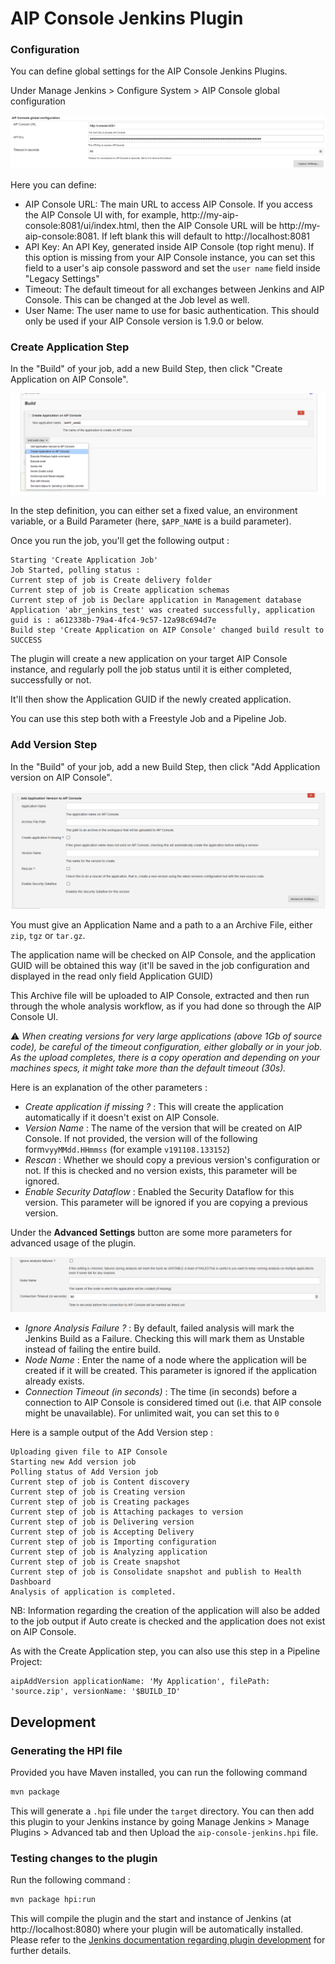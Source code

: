 # AIP Console Jenkins Plugin

### Configuration

You can define global settings for the AIP Console Jenkins Plugins. 

Under Manage Jenkins > Configure System > AIP Console global configuration

![Global Configuration](./doc/images/global-conf.png)

Here you can define:
* AIP Console URL: The main URL to access AIP Console. If you access the AIP Console UI with, for example, http://my-aip-console:8081/ui/index.html, then the AIP Console URL will be http://my-aip-console:8081. If left blank this will default to http://localhost:8081
* API Key: An API Key, generated inside AIP Console (top right menu). If this option is missing from your AIP Console instance, you can set this field to a user's aip console password and set the `user name` field inside "Legacy Settings"
* Timeout: The default timeout for all exchanges between Jenkins and AIP Console. This can be changed at the Job level as well. 
* User Name: The user name to use for basic authentication. This should only be used if your AIP Console version is 1.9.0 or below.

### Create Application Step

In the "Build" of your job, add a new Build Step, then click "Create Application on AIP Console".

![Create Application Capture](./doc/images/create-app.png)

In the step definition, you can either set a fixed value, an environment variable, or a Build Parameter (here, `$APP_NAME` is a build parameter). 

Once you run the job, you'll get the following output :

```
Starting 'Create Application Job'
Job Started, polling status :
Current step of job is Create delivery folder
Current step of job is Create application schemas
Current step of job is Declare application in Management database
Application 'abr_jenkins_test' was created successfully, application guid is : a612338b-79a4-4fc4-9c57-12a98c694d7e
Build step 'Create Application on AIP Console' changed build result to SUCCESS
```

The plugin will create a new application on your target AIP Console instance, and regularly poll the job status until it is either completed, successfully or not.

It'll then show the Application GUID if the newly created application.

You can use this step both with a Freestyle Job and a Pipeline Job.

### Add Version Step 

In the "Build" of your job, add a new Build Step, then click "Add Application version on AIP Console".

![Add Application Version capture](./doc/images/add-version.png)

You must give an Application Name and a path to a an Archive File, either `zip`, `tgz` or `tar.gz`.

The application name will be checked on AIP Console, and the application GUID will be obtained this way (it'll be saved in the job configuration and displayed in the read only field Application GUID)

This Archive file will be uploaded to AIP Console, extracted and then run through the whole analysis workflow, as if you had done so through the AIP Console UI.

⚠ *When creating versions for very large applications (above 1Gb of source code), be careful of the timeout configuration, either globally or in your job. As the upload completes, there is a copy operation and depending on your machines specs, it might take more than the default timeout (30s).*

Here is an explanation of the other parameters :
* *Create application if missing ?* : This will create the application automatically if it doesn't exist on AIP Console.
* *Version Name* : The name of the version that will be created on AIP Console. If not provided, the version will of the following form`vyyMMdd.HHmmss` (for example `v191108.133152`)
* *Rescan* : Whether we should copy a previous version's configuration or not. If this is checked and no version exists, this parameter will be ignored.
* *Enable Security Dataflow* : Enabled the Security Dataflow for this version. This parameter will be ignored if you are copying a previous version.

Under the **Advanced Settings** button are some more parameters for advanced usage of the plugin.

![Add Application Version capture](./doc/images/add-version-advanced.png)

* *Ignore Analysis Failure ?* : By default, failed analysis will mark the Jenkins Build as a Failure. Checking this will mark them as Unstable instead of failing the entire build.
* *Node Name* : Enter the name of a node where the application will be created if it will be created. This parameter is ignored if the application already exists.
* *Connection Timeout (in seconds)* : The time (in seconds) before a connection to AIP Console is considered timed out (i.e. that AIP console might be unavailable). For unlimited wait, you can set this to `0`

Here is a sample output of the Add Version step : 

```
Uploading given file to AIP Console
Starting new Add version job
Polling status of Add Version job
Current step of job is Content discovery
Current step of job is Creating version
Current step of job is Creating packages
Current step of job is Attaching packages to version
Current step of job is Delivering version
Current step of job is Accepting Delivery
Current step of job is Importing configuration
Current step of job is Analyzing application
Current step of job is Create snapshot
Current step of job is Consolidate snapshot and publish to Health Dashboard
Analysis of application is completed.
```

NB: Information regarding the creation of the application will also be added to the job output if Auto create is checked and the application does not exist on AIP Console.

As with the Create Application step, you can also use this step in a Pipeline Project:

```
aipAddVersion applicationName: 'My Application', filePath: 'source.zip', versionName: '$BUILD_ID'
```

## Development 

### Generating the HPI file

Provided you have Maven installed, you can run the following command 

```bash
mvn package
```

This will generate a `.hpi` file under the `target` directory. You can then add this plugin to your Jenkins instance by going Manage Jenkins > Manage Plugins > Advanced tab and then Upload the `aip-console-jenkins.hpi` file.

### Testing changes to the plugin

Run the following command :

```bash
mvn package hpi:run
```

This will compile the plugin and the start and instance of Jenkins (at http://localhost:8080) where your plugin will be automatically installed. Please refer to the [Jenkins documentation regarding plugin development](https://jenkins.io/doc/developer/plugin-development/) for further details. 